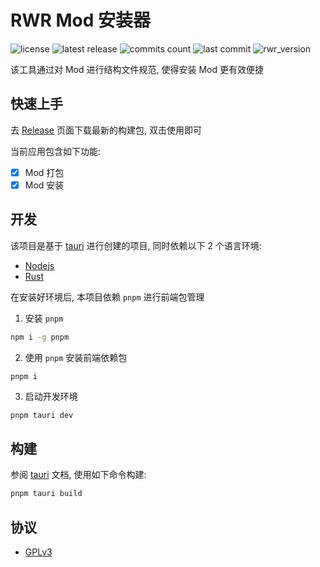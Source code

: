 # RWR Mod 安装器

![license](https://badgen.net/github/license/Kreedzt/rwr-mod-installer)
![latest release](https://badgen.net/github/release/Kreedzt/rwr-mod-installer)
![commits count](https://badgen.net/github/commits/Kreedzt/rwr-mod-installer)
![last commit](https://badgen.net/github/last-commit/Kreedzt/rwr-mod-installer)
![rwr_version](https://badgen.net/badge/RWR/1.95/orange)

该工具通过对 Mod 进行结构文件规范, 使得安装 Mod 更有效便捷

## 快速上手

去 [Release](https://github.com/Kreedzt/rwr-mod-installer/releases) 页面下载最新的构建包, 双击使用即可

当前应用包含如下功能:

-   [x] Mod 打包
-   [x] Mod 安装

## 开发

该项目是基于 [tauri](https://tauri.app/) 进行创建的项目, 同时依赖以下 2 个语言环境:

-   [Nodejs](https://nodejs.org/en/)
-   [Rust](https://www.rust-lang.org/)

在安装好环境后, 本项目依赖 `pnpm` 进行前端包管理

1. 安装 `pnpm`

```bash
npm i -g pnpm
```

2. 使用 `pnpm` 安装前端依赖包

```bash
pnpm i
```

3. 启动开发环境

```
pnpm tauri dev
```

## 构建

参阅 [tauri](https://tauri.app/zh/v1/guides/building/) 文档, 使用如下命令构建:

```bash
pnpm tauri build
```

## 协议

-   [GPLv3](https://opensource.org/licenses/GPL-3.0)
